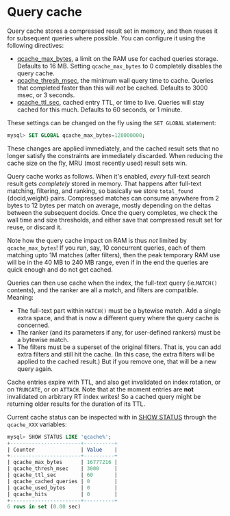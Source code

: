 # Query cache

Query cache stores a compressed result set in memory, and then reuses it for subsequent queries where possible. You can configure it using the following directives:

*   [qcache_max_bytes](Server_settings/Searchd.md#qcache_max_bytes), a limit on the RAM use for cached queries storage. Defaults to 16 MB. Setting `qcache_max_bytes` to 0 completely disables the query  cache.
*   [qcache_thresh_msec](Server_settings/Searchd.md#qcache_thresh_msec), the minimum wall query time to cache. Queries that completed faster than this will *not* be cached. Defaults to 3000 msec, or 3 seconds.
*   [qcache_ttl_sec](Server_settings/Searchd.md#qcache_ttl_sec), cached entry TTL, or time to live. Queries will stay cached for this much. Defaults to 60 seconds, or 1 minute.

These settings can be changed on the fly using the `SET GLOBAL` statement:

```sql
mysql> SET GLOBAL qcache_max_bytes=128000000;
```

These changes are applied immediately, and the cached result sets that no longer satisfy the constraints are immediately discarded. When reducing the cache size on the fly, MRU (most recently used) result sets win.

Query cache works as follows. When it's enabled, *every* full-text search result gets *completely* stored in memory. That happens after full-text matching, filtering, and ranking, so basically we store `total_found` {docid,weight} pairs. Compressed matches can consume anywhere from 2 bytes to 12 bytes per match on average, mostly depending on the deltas between the subsequent docids. Once the query completes, we check the wall time and size thresholds, and either save that compressed result set for reuse, or discard it.

Note how the query cache impact on RAM is thus *not* limited by `qcache_max_bytes`! If you run, say, 10 concurrent queries, each of them matching upto 1M matches (after filters), then the peak temporary RAM use will be in the 40 MB to 240 MB range, even if in the end the queries are quick enough and do not get cached.

Queries can then use cache when the index, the full-text query (ie.`MATCH()` contents), and the ranker are all a match, and filters are compatible. Meaning:

*   The full-text part within `MATCH()` must be a bytewise match. Add a single extra space, and that is now a different query where the query cache is concerned.
*   The ranker (and its parameters if any, for user-defined rankers) must be a bytewise match.
*   The filters must be a superset of the original filters. That is, you can add extra filters and still hit the cache. (In this case, the extra filters will be applied to the cached result.) But if you remove one, that will be a new query again.

Cache entries expire with TTL, and also get invalidated on index rotation, or on `TRUNCATE`, or on `ATTACH`. Note that at the moment entries are **not** invalidated on arbitrary RT index writes! So a cached query might be returning older results for the duration of its TTL.

Current cache status can be inspected with in [SHOW STATUS](Profiling_and_monitoring/Node_status.md#SHOW-STATUS) through the `qcache_XXX` variables:

```sql
mysql> SHOW STATUS LIKE 'qcache%';
+-----------------------+----------+
| Counter               | Value    |
+-----------------------+----------+
| qcache_max_bytes      | 16777216 |
| qcache_thresh_msec    | 3000     |
| qcache_ttl_sec        | 60       |
| qcache_cached_queries | 0        |
| qcache_used_bytes     | 0        |
| qcache_hits           | 0        |
+-----------------------+----------+
6 rows in set (0.00 sec)
```
